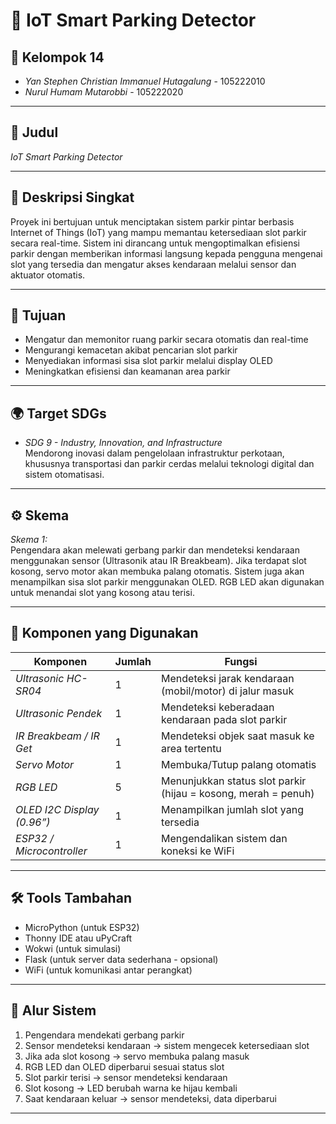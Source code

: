 # 🚗 IoT Smart Parking Detector

## 👥 Kelompok 14  
- *Yan Stephen Christian Immanuel Hutagalung* - 105222010  
- *Nurul Humam Mutarobbi* - 105222020

---

## 📌 Judul  
*IoT Smart Parking Detector*

---

## 📝 Deskripsi Singkat  
Proyek ini bertujuan untuk menciptakan sistem parkir pintar berbasis Internet of Things (IoT) yang mampu memantau ketersediaan slot parkir secara real-time. Sistem ini dirancang untuk mengoptimalkan efisiensi parkir dengan memberikan informasi langsung kepada pengguna mengenai slot yang tersedia dan mengatur akses kendaraan melalui sensor dan aktuator otomatis.

---

## 🎯 Tujuan  
- Mengatur dan memonitor ruang parkir secara otomatis dan real-time  
- Mengurangi kemacetan akibat pencarian slot parkir  
- Menyediakan informasi sisa slot parkir melalui display OLED  
- Meningkatkan efisiensi dan keamanan area parkir

---

## 🌍 Target SDGs  
- *SDG 9 - Industry, Innovation, and Infrastructure*  
Mendorong inovasi dalam pengelolaan infrastruktur perkotaan, khususnya transportasi dan parkir cerdas melalui teknologi digital dan sistem otomatisasi.

---

## ⚙ Skema  
*Skema 1:*  
Pengendara akan melewati gerbang parkir dan mendeteksi kendaraan menggunakan sensor (Ultrasonik atau IR Breakbeam). Jika terdapat slot kosong, servo motor akan membuka palang otomatis. Sistem juga akan menampilkan sisa slot parkir menggunakan OLED. RGB LED akan digunakan untuk menandai slot yang kosong atau terisi.

---

## 🧩 Komponen yang Digunakan  

| Komponen                     | Jumlah | Fungsi                                                           |
|------------------------------|--------|------------------------------------------------------------------|
| *Ultrasonic HC-SR04*      | 1      | Mendeteksi jarak kendaraan (mobil/motor) di jalur masuk         |
| *Ultrasonic Pendek*       | 1      | Mendeteksi keberadaan kendaraan pada slot parkir                |
| *IR Breakbeam / IR Get*   | 1      | Mendeteksi objek saat masuk ke area tertentu                    |
| *Servo Motor*             | 1      | Membuka/Tutup palang otomatis                                   |
| *RGB LED*                 | 5      | Menunjukkan status slot parkir (hijau = kosong, merah = penuh)  |
| *OLED I2C Display (0.96”)*| 1      | Menampilkan jumlah slot yang tersedia                           |
| *ESP32 / Microcontroller* | 1      | Mengendalikan sistem dan koneksi ke WiFi                        |

---

## 🛠 Tools Tambahan
- MicroPython (untuk ESP32)
- Thonny IDE atau uPyCraft
- Wokwi (untuk simulasi)
- Flask (untuk server data sederhana - opsional)
- WiFi (untuk komunikasi antar perangkat)

---

## 🚦 Alur Sistem  
1. Pengendara mendekati gerbang parkir  
2. Sensor mendeteksi kendaraan → sistem mengecek ketersediaan slot  
3. Jika ada slot kosong → servo membuka palang masuk  
4. RGB LED dan OLED diperbarui sesuai status slot  
5. Slot parkir terisi → sensor mendeteksi kendaraan  
6. Slot kosong → LED berubah warna ke hijau kembali  
7. Saat kendaraan keluar → sensor mendeteksi, data diperbarui

---
